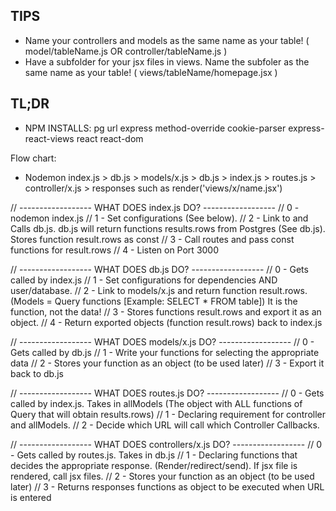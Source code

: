TIPS
-------
- Name your controllers and models as the same name as your table! ( model/tableName.js OR controller/tableName.js )
- Have a subfolder for your jsx files in views. Name the subfoler as the same name as your table! ( views/tableName/homepage.jsx )


TL;DR
-------
- NPM INSTALLS:
   pg
   url
   express
   method-override
   cookie-parser
   express-react-views
   react
   react-dom

Flow chart:
- Nodemon index.js > db.js > models/x.js > db.js > index.js > routes.js > controller/x.js > responses such as render('views/x/name.jsx')


// ------------------ WHAT DOES index.js DO? ------------------
// 0 - nodemon index.js
// 1 - Set configurations (See below).
// 2 - Link to and Calls db.js. db.js will return functions results.rows from Postgres (See db.js). Stores function result.rows as const
// 3 - Call routes and pass const functions for result.rows
// 4 - Listen on Port 3000


// ------------------ WHAT DOES db.js DO? ------------------
// 0 - Gets called by index.js
// 1 - Set configurations for dependencies AND user/database.
// 2 - Link to models/x.js and return function result.rows. (Models = Query functions [Example: SELECT * FROM table]) It is the function, not the data!
// 3 - Stores functions result.rows and export it as an object.
// 4 - Return exported objects (function result.rows) back to index.js


// ------------------ WHAT DOES models/x.js DO? ------------------
// 0 - Gets called by db.js
// 1 - Write your functions for selecting the appropriate data
// 2 - Stores your function as an object (to be used later)
// 3 - Export it back to db.js


// ------------------ WHAT DOES routes.js DO? ------------------
// 0 - Gets called by index.js. Takes in allModels (The object with ALL functions of Query that will obtain results.rows)
// 1 - Declaring requirement for controller and allModels.
// 2 - Decide which URL will call which Controller Callbacks.


// ------------------ WHAT DOES controllers/x.js DO? ------------------
// 0 - Gets called by routes.js. Takes in db.js
// 1 - Declaring functions that decides the appropriate response. (Render/redirect/send). If jsx file is rendered, call jsx files.
// 2 - Stores your function as an object (to be used later)
// 3 - Returns responses functions as object to be executed when URL is entered
